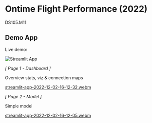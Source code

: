 # Ontime Flight Performance (2022)

DS105.M11

## Demo App

Live demo:

[![Streamlit App](https://static.streamlit.io/badges/streamlit_badge_black_white.svg)](https://thngph-ontime-flight-app-ix4s93.streamlit.app/)

*[ Page 1 - Dashboard ]* 

Overview stats, viz & connection maps

[streamlit-app-2022-12-02-16-12-32.webm](https://user-images.githubusercontent.com/67597758/205257830-9c90d0d1-f9a3-4004-9b7a-a166c5b80094.webm)


*[ Page 2 - Model ]* 

Simple model

[streamlit-app-2022-12-02-16-12-05.webm](https://user-images.githubusercontent.com/67597758/205257815-f2d8f524-98f4-408b-bd64-d31e1553e575.webm)
